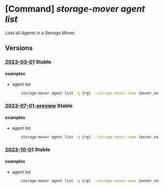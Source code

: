 # [Command] _storage-mover agent list_

Lists all Agents in a Storage Mover.

## Versions

### [2023-03-01](/Resources/mgmt-plane/L3N1YnNjcmlwdGlvbnMve30vcmVzb3VyY2Vncm91cHMve30vcHJvdmlkZXJzL21pY3Jvc29mdC5zdG9yYWdlbW92ZXIvc3RvcmFnZW1vdmVycy97fS9hZ2VudHM=/2023-03-01.xml) **Stable**

<!-- mgmt-plane /subscriptions/{}/resourcegroups/{}/providers/microsoft.storagemover/storagemovers/{}/agents 2023-03-01 -->

#### examples

- agent list
    ```bash
        storage-mover agent list -g {rg} --storage-mover-name {mover_name}
    ```

### [2023-07-01-preview](/Resources/mgmt-plane/L3N1YnNjcmlwdGlvbnMve30vcmVzb3VyY2Vncm91cHMve30vcHJvdmlkZXJzL21pY3Jvc29mdC5zdG9yYWdlbW92ZXIvc3RvcmFnZW1vdmVycy97fS9hZ2VudHM=/2023-07-01-preview.xml) **Stable**

<!-- mgmt-plane /subscriptions/{}/resourcegroups/{}/providers/microsoft.storagemover/storagemovers/{}/agents 2023-07-01-preview -->

#### examples

- agent list
    ```bash
        storage-mover agent list -g {rg} --storage-mover-name {mover_name}
    ```

### [2023-10-01](/Resources/mgmt-plane/L3N1YnNjcmlwdGlvbnMve30vcmVzb3VyY2Vncm91cHMve30vcHJvdmlkZXJzL21pY3Jvc29mdC5zdG9yYWdlbW92ZXIvc3RvcmFnZW1vdmVycy97fS9hZ2VudHM=/2023-10-01.xml) **Stable**

<!-- mgmt-plane /subscriptions/{}/resourcegroups/{}/providers/microsoft.storagemover/storagemovers/{}/agents 2023-10-01 -->

#### examples

- agent list
    ```bash
        storage-mover agent list -g {rg} --storage-mover-name {mover_name}
    ```
